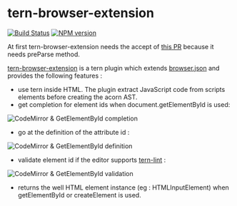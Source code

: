 # tern-browser-extension

[![Build Status](https://secure.travis-ci.org/angelozerr/tern-browser-extension.png)](http://travis-ci.org/angelozerr/tern-browser-extension)
[![NPM version](https://img.shields.io/npm/v/tern-browser-extension.svg)](https://www.npmjs.org/package/tern-browser-extension)  

At first tern-browser-extension needs the accept of [this PR](https://github.com/marijnh/tern/pull/550) because it needs preParse method.

[tern-browser-extension](https://github.com/angelozerr/tern-browser-extension) is a tern plugin which extends [browser.json](https://github.com/marijnh/tern/blob/master/defs/browser.json) and provides the following features : 

 * use tern inside HTML. The plugin extract JavaScript code from scripts elements before creating the acorn AST.
 * get completion for element ids when document.getElementById is used:

![CodeMirror & GetElementById completion](https://github.com/angelozerr/tern-browser-extension/wiki/images/CodeMirror_GetElementByIdCompletions.png)

 * go at the definition of the attribute id : 
 
![CodeMirror & GetElementById definition](https://github.com/angelozerr/tern-browser-extension/wiki/images/CodeMirror_GetElementByIdDefinition.png)
 
 * validate element id if the editor supports [tern-lint](https://github.com/angelozerr/tern-lint) : 

![CodeMirror & GetElementById validation](https://github.com/angelozerr/tern-browser-extension/wiki/images/CodeMirror_GetElementByIdValidation.png) 

 * returns the well HTML element instance (eg : HTMLInputElement) when getElementById or createElement is used.
